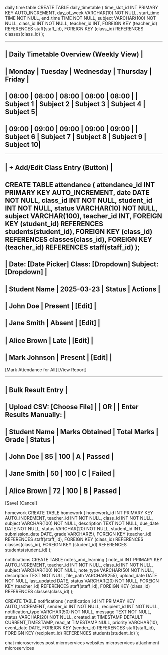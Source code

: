 daily time table
 CREATE TABLE daily_timetable (
    time_slot_id INT PRIMARY KEY AUTO_INCREMENT,
    day_of_week VARCHAR(10) NOT NULL,
    start_time TIME NOT NULL,
    end_time TIME NOT NULL,
    subject VARCHAR(100) NOT NULL,
    class_id INT NOT NULL,
    teacher_id INT,
    FOREIGN KEY (teacher_id) REFERENCES staff(staff_id),
    FOREIGN KEY (class_id) REFERENCES classes(class_id)
);

--------------------------------------------------------
|  Daily Timetable Overview (Weekly View)               |
--------------------------------------------------------
| Monday    | Tuesday   | Wednesday | Thursday  | Friday |
--------------------------------------------------------
|  08:00    | 08:00     | 08:00     | 08:00     | 08:00  |
| Subject 1 | Subject 2 | Subject 3 | Subject 4 | Subject 5|
--------------------------------------------------------
|  09:00    | 09:00     | 09:00     | 09:00     | 09:00  |
| Subject 6 | Subject 7 | Subject 8 | Subject 9 | Subject 10|
--------------------------------------------------------

--------------------------------------------------------
|  + Add/Edit Class Entry (Button)                      |
--------------------------------------------------------

 
 CREATE TABLE attendance (
    attendance_id INT PRIMARY KEY AUTO_INCREMENT,
    date DATE NOT NULL,
    class_id INT NOT NULL,
    student_id INT NOT NULL,
    status VARCHAR(10) NOT NULL,
    subject VARCHAR(100),
    teacher_id INT,
    FOREIGN KEY (student_id) REFERENCES students(student_id),
    FOREIGN KEY (class_id) REFERENCES classes(class_id),
    FOREIGN KEY (teacher_id) REFERENCES staff(staff_id)
);
--------------------------------------------------------
| Date: [Date Picker]   Class: [Dropdown]   Subject: [Dropdown]  |
--------------------------------------------------------
|  Student Name  |  2025-03-23  | Status   | Actions          |
--------------------------------------------------------
| John Doe      |  Present     | [Edit]   |
--------------------------------------------------------
| Jane Smith    |  Absent      | [Edit]   |
--------------------------------------------------------
| Alice Brown   |  Late        | [Edit]   |
--------------------------------------------------------
| Mark Johnson  |  Present     | [Edit]   |
--------------------------------------------------------

[Mark Attendance for All] [View Report]



---------------------------------------------------------
| Bulk Result Entry                                      |
---------------------------------------------------------
| Upload CSV: [Choose File]                              |
| OR                                                    |
| Enter Results Manually:                               |
---------------------------------------------------------
| Student Name    | Marks Obtained | Total Marks | Grade | Status |
---------------------------------------------------------
| John Doe        | 85             | 100         | A     | Passed |
---------------------------------------------------------
| Jane Smith      | 50             | 100         | C     | Failed |
---------------------------------------------------------
| Alice Brown     | 72             | 100         | B     | Passed |
---------------------------------------------------------

[Save] [Cancel]



 homework
 CREATE TABLE homework (
    homework_id INT PRIMARY KEY AUTO_INCREMENT,
    teacher_id INT NOT NULL,
    class_id INT NOT NULL,
    subject VARCHAR(100) NOT NULL,
    description TEXT NOT NULL,
    due_date DATE NOT NULL,
    status VARCHAR(20) NOT NULL,
    student_id INT,
    submission_date DATE,
    grade VARCHAR(5),
    FOREIGN KEY (teacher_id) REFERENCES staff(staff_id),
    FOREIGN KEY (class_id) REFERENCES classes(class_id),
    FOREIGN KEY (student_id) REFERENCES students(student_id)
);


notifications
CREATE TABLE notes_and_learning (
    note_id INT PRIMARY KEY AUTO_INCREMENT,
    teacher_id INT NOT NULL,
    class_id INT NOT NULL,
    subject VARCHAR(100) NOT NULL,
    note_type VARCHAR(50) NOT NULL,
    description TEXT NOT NULL,
    file_path VARCHAR(255),
    upload_date DATE NOT NULL,
    last_updated DATE,
    status VARCHAR(20) NOT NULL,
    FOREIGN KEY (teacher_id) REFERENCES staff(staff_id),
    FOREIGN KEY (class_id) REFERENCES classes(class_id)
);

CREATE TABLE notifications (
    notification_id INT PRIMARY KEY AUTO_INCREMENT,
    sender_id INT NOT NULL,
    recipient_id INT NOT NULL,
    notification_type VARCHAR(50) NOT NULL,
    message TEXT NOT NULL,
    status VARCHAR(20) NOT NULL,
    created_at TIMESTAMP DEFAULT CURRENT_TIMESTAMP,
    read_at TIMESTAMP NULL,
    priority VARCHAR(10),
    event_date DATE,
    FOREIGN KEY (sender_id) REFERENCES staff(staff_id),
    FOREIGN KEY (recipient_id) REFERENCES students(student_id)
);




  
chat microservices
post microservices
websites microservices
attachment microservices

